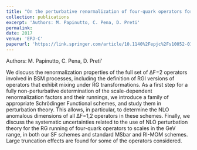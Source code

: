 ```yaml
---
title: "On the perturbative renormalization of four-quark operators for new physics"
collection: publications
excerpt: 'Authors: M. Papinutto, C. Pena, D. Preti'
permalink: 
date: 2017
venue: 'EPJ-C'
paperurl: 'https://link.springer.com/article/10.1140%2Fepjc%2Fs10052-017-4930-6'
---
```

Authors: M. Papinutto, C. Pena, D. Preti'

We discuss the renormalization properties of the full set of ΔF=2 operators involved in BSM processes, including the definition of RGI versions of operators that exhibit mixing under RG transformations. As a first step for a fully non-perturbative determination of the scale-dependent renormalization factors and their runnings, we introduce a family of appropriate Schrödinger Functional schemes, and study them in perturbation theory. This allows, in particular, to determine the NLO anomalous dimensions of all ΔF=1,2 operators in these schemes. Finally, we discuss the systematic uncertainties related to the use of NLO perturbation theory for the RG running of four-quark operators to scales in the GeV range, in both our SF schemes and standard MSbar and RI-MOM schemes. Large truncation effects are found for some of the operators considered.
